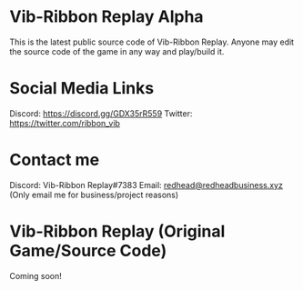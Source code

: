 # Vib-Ribbon Replay Alpha
This is the latest public source code of Vib-Ribbon Replay.
Anyone may edit the source code of the game in any way and play/build it.
# Social Media Links
Discord: https://discord.gg/GDX35rR559
Twitter: https://twitter.com/ribbon_vib
# Contact me
Discord: Vib-Ribbon Replay#7383
Email: redhead@redheadbusiness.xyz (Only email me for business/project reasons)

# Vib-Ribbon Replay (Original Game/Source Code)
Coming soon!
